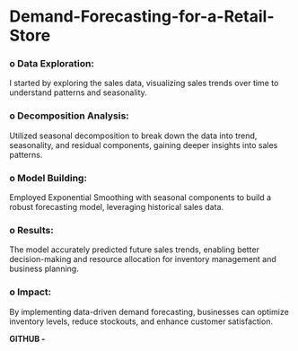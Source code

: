 # Demand-Forecasting-for-a-Retail-Store

### o Data Exploration:
I started by exploring the sales data, visualizing sales trends over time to understand patterns and seasonality.

### o Decomposition Analysis: 
Utilized seasonal decomposition to break down the data into trend, seasonality, and residual components, gaining deeper insights into sales patterns.

### o Model Building: 
Employed Exponential Smoothing with seasonal components to build a robust forecasting model, leveraging historical sales data.

### o Results: 
The model accurately predicted future sales trends, enabling better decision-making and resource allocation for inventory management and business planning.

### o Impact: 
By implementing data-driven demand forecasting, businesses can optimize inventory levels, reduce stockouts, and enhance customer satisfaction.

**GITHUB -**
